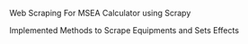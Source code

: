 Web Scraping For MSEA Calculator using Scrapy

Implemented Methods to Scrape Equipments and Sets Effects

